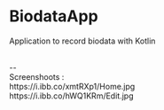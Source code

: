 # BiodataApp
Application to record biodata with Kotlin

</br>
-- </br>
Screenshoots : </br>
https://i.ibb.co/xmtRXp1/Home.jpg </br>
https://i.ibb.co/hWQ1KRm/Edit.jpg
